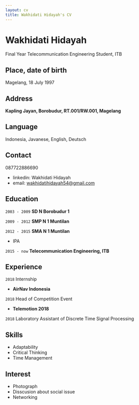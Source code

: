 ```yaml
---
layout: cv
title: Wakhidati Hidayah's CV
---
```

# Wakhidati Hidayah

Final Year Telecommunication Engineering Student, ITB


## Place, date of birth

Magelang, 18 July 1997


## Address

__Kapling Jayan, Borobudur, RT.001/RW.001, Magelang__


## Language

Indonesia, Javanese, English, Deutsch

## Contact
087722886690
- linkedin: Wakhidati Hidayah
- email: wakhidatihidayah54@gmail.com

## Education

`2003 - 2009`
__SD N Borobudur 1__

`2009 - 2012`
__SMP N 1 Muntilan__

`2012 - 2015`
__SMA N 1 Muntilan__
- IPA

`2015 - now`
__Telecommunication Engineering, ITB__


## Experience

`2018`
Internship
- __AirNav Indonesia__

`2018`
Head of Competition Event 
- __Telemotion 2018__

`2018`
Laboratory Assistant of Discrete Time Signal Processing

## Skills
- Adaptability
- Critical Thinking
- Time Management

## Interest
- Photograph
- Disscusion about social issue
- Networking






